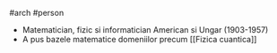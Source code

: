 #arch #person 
- Matematician, fizic si informatician American si Ungar (1903-1957)
- A pus bazele matematice domeniilor precum [[Fizica cuantica]]